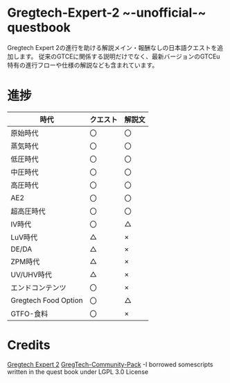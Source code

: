 # Gregtech-Expert-2 ~-unofficial-~ questbook
Gregtech Expert 2の進行を助ける解説メイン・報酬なしの日本語クエストを追加します。
従来のGTCEに関係する説明だけでなく、最新バージョンのGTCEu特有の進行フローや仕様の解説なども含まれています。

# 進捗
|  時代  |  クエスト |  解説文 |
| ---- | ---- | ---- |
|  原始時代  |  〇  |  〇  |
|  蒸気時代  |  〇  |  〇  |
|  低圧時代  |  〇  |  〇  |
|  中圧時代  |  〇  |  〇  |
|  高圧時代  |  〇  |  〇  |
|  AE2  |  〇  |  〇  |
|  超高圧時代  |  〇  |  〇  |
|  IV時代  |  〇  |  △  |
|  LuV時代  |  △  |  ×  |
|  DE/DA  |  △  |  ×  |
|  ZPM時代  |  △  |  ×  |
|  UV/UHV時代  |  △  |  ×  |
|  エンドコンテンツ  |  〇  |  ×  |
|  Gregtech Food Option  |  〇  |  △  |
|  GTFO-食料  |  〇  |  ×  |

# Credits
[Gregtech Expert 2](https://github.com/GTModpackTeam/gregtech-expert-2)
[GregTech-Community-Pack](https://github.com/GregTechCEu/GregTech-Community-Pack) -I borrowed somescripts written in the quest book under LGPL 3.0 License
